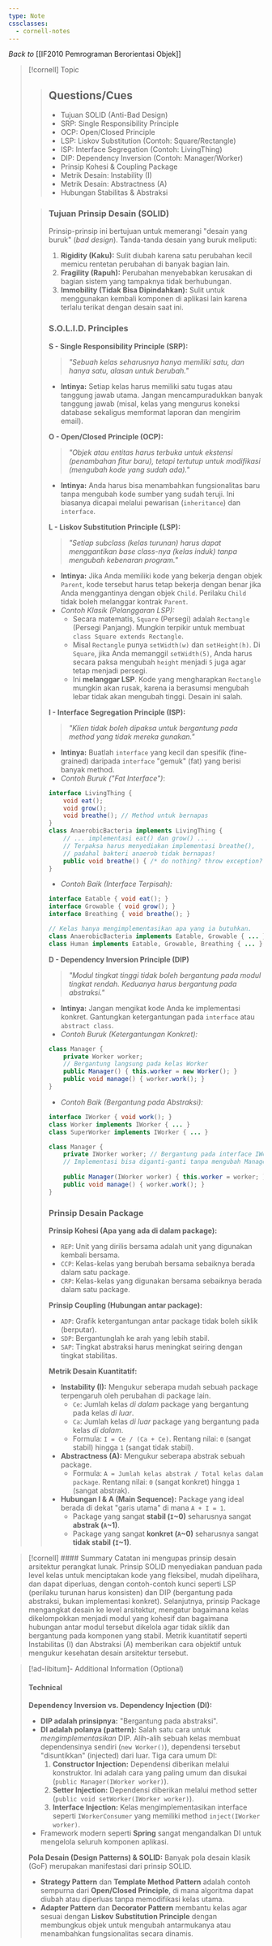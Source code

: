 ```yaml
---
type: Note
cssclasses:
  - cornell-notes
---
```

_Back to_ [[IF2010 Pemrograman Berorientasi Objek]]
> [!cornell] Topic
> > ## Questions/Cues
> > - Tujuan SOLID (Anti-Bad Design)
> > - SRP: Single Responsibility Principle
> > - OCP: Open/Closed Principle
> > - LSP: Liskov Substitution (Contoh: Square/Rectangle)
> > - ISP: Interface Segregation (Contoh: LivingThing)
> > - DIP: Dependency Inversion (Contoh: Manager/Worker)
> > - Prinsip Kohesi & Coupling Package
> > - Metrik Desain: Instability (I)
> > - Metrik Desain: Abstractness (A)
> > - Hubungan Stabilitas & Abstraksi
> >
>
> > 
> > ### Tujuan Prinsip Desain (SOLID)
> > Prinsip-prinsip ini bertujuan untuk memerangi "desain yang buruk" (_bad design_). Tanda-tanda desain yang buruk meliputi:
> > 1. **Rigidity (Kaku):** Sulit diubah karena satu perubahan kecil memicu rentetan perubahan di banyak bagian lain.
> > 2. **Fragility (Rapuh):** Perubahan menyebabkan kerusakan di bagian sistem yang tampaknya tidak berhubungan.
> > 3. **Immobility (Tidak Bisa Dipindahkan):** Sulit untuk menggunakan kembali komponen di aplikasi lain karena terlalu terikat dengan desain saat ini.
> > 
> > ### S.O.L.I.D. Principles
> > **S - Single Responsibility Principle (SRP):**
> > > _"Sebuah kelas seharusnya hanya memiliki satu, dan hanya satu, alasan untuk berubah."_
> >  - **Intinya:** Setiap kelas harus memiliki satu tugas atau tanggung jawab utama. Jangan mencampuradukkan banyak tanggung jawab (misal, kelas yang mengurus koneksi database sekaligus memformat laporan dan mengirim email).
> > 
> > **O - Open/Closed Principle (OCP):**
> > > _"Objek atau entitas harus terbuka untuk ekstensi (penambahan fitur baru), tetapi tertutup untuk modifikasi (mengubah kode yang sudah ada)."_
> > - **Intinya:** Anda harus bisa menambahkan fungsionalitas baru tanpa mengubah kode sumber yang sudah teruji. Ini biasanya dicapai melalui pewarisan (`inheritance`) dan `interface`.
> > 
> > **L - Liskov Substitution Principle (LSP):**
> > > _"Setiap subclass (kelas turunan) harus dapat menggantikan base class-nya (kelas induk) tanpa mengubah kebenaran program."_
> > - **Intinya:** Jika Anda memiliki kode yang bekerja dengan objek `Parent`, kode tersebut harus tetap bekerja dengan benar jika Anda menggantinya dengan objek `Child`. Perilaku `Child` tidak boleh melanggar kontrak `Parent`.
> > - _Contoh Klasik (Pelanggaran LSP):_
> > 	- Secara matematis, `Square` (Persegi) adalah `Rectangle` (Persegi Panjang). Mungkin terpikir untuk membuat `class Square extends Rectangle`.
> > 	- Misal `Rectangle` punya `setWidth(w)` dan `setHeight(h)`. Di `Square`, jika Anda memanggil `setWidth(5)`, Anda harus secara paksa mengubah `height` menjadi `5` juga agar tetap menjadi persegi.
> > 	- Ini **melanggar LSP**. Kode yang mengharapkan `Rectangle` mungkin akan rusak, karena ia berasumsi mengubah lebar tidak akan mengubah tinggi. Desain ini salah.
> > 
> > **I - Interface Segregation Principle (ISP):**
> > > _"Klien tidak boleh dipaksa untuk bergantung pada method yang tidak mereka gunakan."_
> > - **Intinya:** Buatlah `interface` yang kecil dan spesifik (fine-grained) daripada `interface` "gemuk" (fat) yang berisi banyak method.
> > - _Contoh Buruk ("Fat Interface")_:
> > ```java
> > interface LivingThing {
> > 	void eat();
> > 	void grow();
> > 	void breathe(); // Method untuk bernapas
> > }
> > class AnaerobicBacteria implements LivingThing {
> > 	// ... implementasi eat() dan grow() ...
> > 	// Terpaksa harus menyediakan implementasi breathe(),
> > 	// padahal bakteri anaerob tidak bernapas!
> > 	public void breathe() { /* do nothing? throw exception? */ }
> > }
> > ```
> > - _Contoh Baik (Interface Terpisah):_
> > ```java
> > interface Eatable { void eat(); }
> > interface Growable { void grow(); }
> > interface Breathing { void breathe(); }
> > 
> > // Kelas hanya mengimplementasikan apa yang ia butuhkan.
> > class AnaerobicBacteria implements Eatable, Growable { ... }
> > class Human implements Eatable, Growable, Breathing { ... }
> > ```
> > 
> > **D - Dependency Inversion Principle (DIP)**
> > > _"Modul tingkat tinggi tidak boleh bergantung pada modul tingkat rendah. Keduanya harus bergantung pada abstraksi."_
> > - **Intinya:** Jangan mengikat kode Anda ke implementasi konkret. Gantungkan ketergantungan pada `interface` atau `abstract class`.
> > - _Contoh Buruk (Ketergantungan Konkret):_
> > ```java
> > class Manager { 
> > 	private Worker worker; 
> > 	// Bergantung langsung pada kelas Worker 
> > 	public Manager() { this.worker = new Worker(); } 
> > 	public void manage() { worker.work(); } 
> > }
> >```
> > - _Contoh Baik (Bergantung pada Abstraksi):_
> > ```java
> > interface IWorker { void work(); }
> > class Worker implements IWorker { ... }
> > class SuperWorker implements IWorker { ... }
> > 
> > class Manager {
> > 	private IWorker worker; // Bergantung pada interface IWorker
> > 	// Implementasi bisa diganti-ganti tanpa mengubah Manager
> > 	
> > 	public Manager(IWorker worker) { this.worker = worker; }
> > 	public void manage() { worker.work(); }
> >}
> >```
> > ### Prinsip Desain Package
> > **Prinsip Kohesi (Apa yang ada di dalam package):**
> > - `REP`: Unit yang dirilis bersama adalah unit yang digunakan kembali bersama.
> > - `CCP`: Kelas-kelas yang berubah bersama sebaiknya berada dalam satu package.
> > - `CRP`: Kelas-kelas yang digunakan bersama sebaiknya berada dalam satu package.
> > 
> > **Prinsip Coupling (Hubungan antar package):**
> > - `ADP`: Grafik ketergantungan antar package tidak boleh siklik (berputar).
> > - `SDP`: Bergantunglah ke arah yang lebih stabil.
> > - `SAP`: Tingkat abstraksi harus meningkat seiring dengan tingkat stabilitas.
> > 
> > **Metrik Desain Kuantitatif:**
> > - **Instability (I):** Mengukur seberapa mudah sebuah package terpengaruh oleh perubahan di package lain.
> > 	- `Ce`: Jumlah kelas _di dalam_ package yang bergantung pada kelas _di luar_.
> > 	- `Ca`: Jumlah kelas _di luar_ package yang bergantung pada kelas _di dalam_.
> > 	- Formula: `I = Ce / (Ca + Ce)`. Rentang nilai: `0` (sangat stabil) hingga `1` (sangat tidak stabil).
> > - **Abstractness (A):** Mengukur seberapa abstrak sebuah package.
> > 	- Formula: `A = Jumlah kelas abstrak / Total kelas dalam package`. Rentang nilai: `0` (sangat konkret) hingga `1` (sangat abstrak).
> > - **Hubungan I & A (Main Sequence):** Package yang ideal berada di dekat "garis utama" di mana `A + I = 1`.
> > 	- Package yang sangat **stabil (`I`~0)** seharusnya sangat **abstrak (`A`~1)**.
> > 	- Package yang sangat **konkret (`A`~0)** seharusnya sangat **tidak stabil (`I`~1)**.

> [!cornell] #### Summary
> Catatan ini mengupas prinsip desain arsitektur perangkat lunak. Prinsip SOLID menyediakan panduan pada level kelas untuk menciptakan kode yang fleksibel, mudah dipelihara, dan dapat diperluas, dengan contoh-contoh kunci seperti LSP (perilaku turunan harus konsisten) dan DIP (bergantung pada abstraksi, bukan implementasi konkret). Selanjutnya, prinsip Package mengangkat desain ke level arsitektur, mengatur bagaimana kelas dikelompokkan menjadi modul yang kohesif dan bagaimana hubungan antar modul tersebut dikelola agar tidak siklik dan bergantung pada komponen yang stabil. Metrik kuantitatif seperti Instabilitas (I) dan Abstraksi (A) memberikan cara objektif untuk mengukur kesehatan desain arsitektur tersebut.

> [!ad-libitum]- Additional Information (Optional)
> #### Technical
> **Dependency Inversion vs. Dependency Injection (DI):**
> - **DIP adalah prinsipnya:** "Bergantung pada abstraksi".
> - **DI adalah polanya (pattern):** Salah satu cara untuk _mengimplementasikan_ DIP. Alih-alih sebuah kelas membuat dependensinya sendiri (`new Worker()`), dependensi tersebut "disuntikkan" (injected) dari luar. Tiga cara umum DI:
> 	1. **Constructor Injection:** Dependensi diberikan melalui konstruktor. Ini adalah cara yang paling umum dan disukai (`public Manager(IWorker worker)`).
> 	2. **Setter Injection:** Dependensi diberikan melalui method setter (`public void setWorker(IWorker worker)`).
> 	3. **Interface Injection:** Kelas mengimplementasikan interface seperti `IWorkerConsumer` yang memiliki method `inject(IWorker worker)`.
> - Framework modern seperti **Spring** sangat mengandalkan DI untuk mengelola seluruh komponen aplikasi.
> 
> **Pola Desain (Design Patterns) & SOLID:** Banyak pola desain klasik (GoF) merupakan manifestasi dari prinsip SOLID.
> - **Strategy Pattern** dan **Template Method Pattern** adalah contoh sempurna dari **Open/Closed Principle**, di mana algoritma dapat diubah atau diperluas tanpa memodifikasi kelas utama.
> - **Adapter Pattern** dan **Decorator Pattern** membantu kelas agar sesuai dengan **Liskov Substitution Principle** dengan membungkus objek untuk mengubah antarmukanya atau menambahkan fungsionalitas secara dinamis.